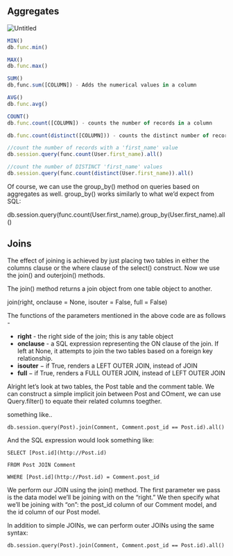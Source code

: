 ## Aggregates

![Untitled](https://s3.us-west-2.amazonaws.com/secure.notion-static.com/5dda5321-809b-4c62-afc8-d7a23ffab7c6/Untitled.png?X-Amz-Algorithm=AWS4-HMAC-SHA256&X-Amz-Content-Sha256=UNSIGNED-PAYLOAD&X-Amz-Credential=AKIAT73L2G45EIPT3X45%2F20220325%2Fus-west-2%2Fs3%2Faws4_request&X-Amz-Date=20220325T171645Z&X-Amz-Expires=86400&X-Amz-Signature=7f8d39bb3ccb8b400be507600a2a361d2c1158594592ac79e2fdbf526599536b&X-Amz-SignedHeaders=host&response-content-disposition=filename%20%3D%22Untitled.png%22&x-id=GetObject)

```jsx
MIN()
db.func.min()

MAX()
db.func.max()

SUM()
db,func.sum([COLUMN]) - Adds the numerical values in a column

AVG()
db.func.avg()

COUNT()
db.func.count([COLUMN]) - counts the number of records in a column

db.func.count(distinct([COLUMN])) - counts the distinct number of records in a column

//count the number of records with a 'first_name' value
db.session.query(func.count(User.first_name).all()

//count the number of DISTINCT 'first_name' values
db.session.query(func.count(distinct(User.first_name)).all()
```

Of course, we can use the group_by() method on queries based on aggregates as well. group_by() works similarly to what we’d expect from SQL:

db.session.query(func.count(User.first_name).group_by(User.first_name).all()

## Joins

The effect of joining is achieved by just placing two tables in either the columns clause or the where clause of the select() construct. Now we use the join() and outerjoin() methods. 

The join() method returns a join object from one table object to another. 

join(right, onclause = None, isouter = False, full = False)

The functions of the parameters mentioned in the above code are as follows - 

- **right** - the right side of the join; this is any table object
- **onclause** - a SQL expression representing the ON clause of the join. If left at None, it attempts to join the two tables based on a foreign key relationship.
- **isouter** − if True, renders a LEFT OUTER JOIN, instead of JOIN
- **full** − if True, renders a FULL OUTER JOIN, instead of LEFT OUTER JOIN

Alright let’s look at two tables, the Post table and the comment table. We can construct a simple implicit join between Post and COment, we can use Query.filter() to equate their related columns toegther. 

something like..

`db.session.query(Post).join(Comment, Comment.post_id == Post.id).all()`

And the SQL expression would look something like:

`SELECT [Post.id](http://Post.id)`

`FROM Post JOIN Comment`

`WHERE [Post.id](http://Post.id) = Comment.post_id`

We perform our JOIN using the join() method. The first parameter we pass is the data model we’ll be joining with on the “right.” We then specify what we’ll be joining with “on”: the post_id column of our Comment model, and the id column of our Post model.

In addition to simple JOINs, we can perform outer JOINs using the same syntax:

`db.session.query(Post).join(Comment, Comment.post_id == Post.id).all()`
